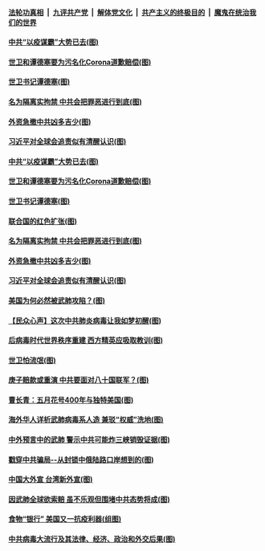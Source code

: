 ####  [法轮功真相](../../../../basic/blob/master/README.md?t=04122330) &nbsp;|&nbsp; [九评共产党](../../../../9ping.md/blob/master/README.md?t=04122330) &nbsp;|&nbsp; [解体党文化](../../../../jtdwh.md/blob/master/README.md?t=04122330)  &nbsp;|&nbsp; [共产主义的终极目的](../../../../gczydzjmd.md/blob/master/README.md?t=04122330) &nbsp;|&nbsp; [魔鬼在统治我们的世界](../../../../mgztzwmdsj.md/blob/master/README.md?t=04122330) 

#### [中共“以疫谋霸”大势已去(图)](../pages/p4/929478.md?t=04122330) 

#### [世卫和谭德塞要为污名化Corona道歉赔偿(图)](../pages/p4/929444.md?t=04122330) 

#### [世卫书记谭德塞(图)](../pages/p4/929483.md?t=04122330) 

#### [名为隔离实拘禁 中共会把罪恶进行到底(图)](../pages/p4/929426.md?t=04122330) 

#### [外资急撤中共凶多吉少(图)](../pages/p4/929488.md?t=04122330) 

#### [习近平对全球会追责似有清醒认识(图)](../pages/p4/929369.md?t=04122330) 

#### [中共“以疫谋霸”大势已去(图)](../pages/p4/929478.md?t=04122330) 

#### [世卫和谭德塞要为污名化Corona道歉赔偿(图)](../pages/p4/929444.md?t=04122330) 

#### [世卫书记谭德塞(图)](../pages/p4/929483.md?t=04122330) 

#### [联合国的红色扩张(图)](../pages/p4/929476.md?t=04122330) 

#### [名为隔离实拘禁 中共会把罪恶进行到底(图)](../pages/p4/929426.md?t=04122330) 

#### [外资急撤中共凶多吉少(图)](../pages/p4/929488.md?t=04122330) 

#### [习近平对全球会追责似有清醒认识(图)](../pages/p4/929369.md?t=04122330) 

#### [美国为何必然被武肺攻陷？(图)](../pages/p4/929368.md?t=04122330) 

#### [【民众心声】这次中共肺炎病毒让我如梦初醒(图)](../pages/p4/928785.md?t=04122330) 

#### [后病毒时代世界秩序重建 西方精英应吸取教训(图)](../pages/p4/929364.md?t=04122330) 

#### [世卫怕流氓(图)](../pages/p4/929241.md?t=04122330) 

#### [庚子赔款或重演 中共要面对八十国联军？(图)](../pages/p4/929363.md?t=04122330) 

#### [曹长青：五月花号400年与独特美国(图)](../pages/p4/929352.md?t=04122330) 

#### [海外华人详析武肺病毒系人造 兼驳“权威”洗地(图)](../pages/p4/929233.md?t=04122330) 

#### [中外预言中的武肺 警示中共可能炸三峡销毁证据(图)](../pages/p4/929222.md?t=04122330) 

#### [戳穿中共骗局--从封锁中俄陆路口岸想到的(图)](../pages/p4/929264.md?t=04122330) 

#### [中国大外宣 台湾新外宣(图)](../pages/p4/929239.md?t=04122330) 

#### [因武肺全球欲索赔 虽不乐观但围堵中共态势将成(图)](../pages/p4/929220.md?t=04122330) 

#### [食物“银行” 美国又一抗疫利器(组图)](../pages/p4/929242.md?t=04122330) 

#### [中共病毒大流行及其法律、经济、政治和外交后果(图)](../pages/p4/929237.md?t=04122330) 

